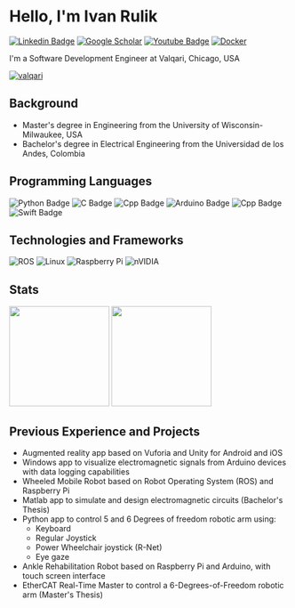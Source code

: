 # Hello, I'm Ivan Rulik
[![Linkedin Badge](https://img.shields.io/badge/LinkedIn-0077B5?style=for-the-badge&logo=linkedin&logoColor=white)](https://www.linkedin.com/in/ivan-rulik-76177594/)
[![Google Scholar](https://img.shields.io/badge/Google%20Scholar-4285F4?style=for-the-badge&logo=google-scholar&logoColor=white)](https://scholar.google.com/citations?user=oSAFv28AAAAJ&hl=en)
[![Youtube Badge](https://img.shields.io/badge/YouTube-FF0000?style=for-the-badge&logo=youtube&logoColor=white)](https://www.youtube.com/channel/UCRcGWiSHqw3B8-sZ5_PTT5Q)
[![Docker](https://img.shields.io/badge/docker-%230db7ed.svg?style=for-the-badge&logo=docker&logoColor=white)](https://hub.docker.com/u/ivanrulik)

I'm a Software Development Engineer at Valqari, Chicago, USA </p>
[![valqari](https://svg.bookmark.style/api?url=https://www.valqari.com/&mode=dark&style=horizontal)](https://www.valqari.com)

## Background
- Master's degree in Engineering from the University of Wisconsin-Milwaukee, USA
- Bachelor's degree in Electrical Engineering from the Universidad de los Andes, Colombia

## Programming Languages
![Python Badge](https://img.shields.io/badge/Python-3776AB?style=for-the-badge&logo=python&logoColor=white)
![C Badge](https://img.shields.io/badge/C-00599C?style=for-the-badge&logo=c&logoColor=white)
![Cpp Badge](https://img.shields.io/badge/C%2B%2B-00599C?style=for-the-badge&logo=c%2B%2B&logoColor=white)
![Arduino Badge](https://img.shields.io/badge/-Arduino-00979D?style=for-the-badge&logo=Arduino&logoColor=white)
![Cpp Badge](https://img.shields.io/badge/C%2B%2B-00599C?style=for-the-badge&logo=c%2B%2B&logoColor=white)
![Swift Badge](https://img.shields.io/badge/swift-F54A2A?style=for-the-badge&logo=swift&logoColor=white)

## Technologies and Frameworks
![ROS](https://img.shields.io/badge/ros-%230A0FF9.svg?style=for-the-badge&logo=ros&logoColor=white)
![Linux](https://img.shields.io/badge/Linux-FCC624?style=for-the-badge&logo=linux&logoColor=black)
![Raspberry Pi](https://img.shields.io/badge/-RaspberryPi-C51A4A?style=for-the-badge&logo=Raspberry-Pi)
![nVIDIA](https://img.shields.io/badge/nVIDIA-%2376B900.svg?style=for-the-badge&logo=nVIDIA&logoColor=white)

## Stats
<p>
  <img height="180em" src="https://github-readme-stats.vercel.app/api?username=ivanrulik&show_icons=true&hide_border=true&&count_private=true&include_all_commits=true" />
  <img height="180em" src="https://github-readme-stats.vercel.app/api/top-langs/?username=ivanrulik&exclude_repo=KNN-Image-Classification&show_icons=true&hide_border=true&layout=compact&langs_count=8"/>
</p>

## Previous Experience and Projects
- Augmented reality app based on Vuforia and Unity for Android and iOS
- Windows app to visualize electromagnetic signals from Arduino devices with data logging capabilities
- Wheeled Mobile Robot based on Robot Operating System (ROS) and Raspberry Pi
- Matlab app to simulate and design electromagnetic circuits (Bachelor's Thesis)
- Python app to control 5 and 6 Degrees of freedom robotic arm using:
    - Keyboard
    - Regular Joystick
    - Power Wheelchair joystick (R-Net)
    - Eye gaze
- Ankle Rehabilitation Robot based on Raspberry Pi and Arduino, with touch screen interface
- EtherCAT Real-Time Master to control a 6-Degrees-of-Freedom robotic arm (Master's Thesis)